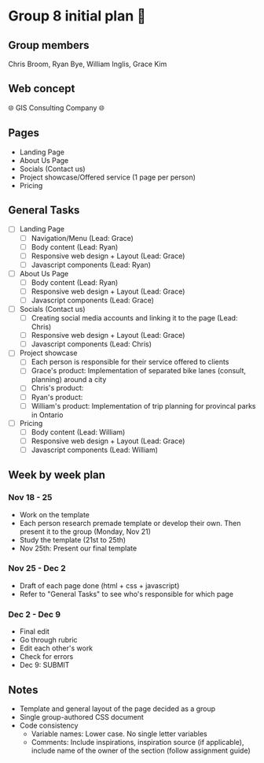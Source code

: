# Group 8 initial plan :open_book:

## Group members
Chris Broom, Ryan Bye, William Inglis, Grace Kim 

## Web concept
:globe_with_meridians: GIS Consulting Company :globe_with_meridians:

## Pages
- Landing Page
- About Us Page
- Socials (Contact us)
- Project showcase/Offered service (1 page per person) 
- Pricing 
## General Tasks
- [ ] Landing Page
  - [ ] Navigation/Menu (Lead: Grace)
  - [ ] Body content (Lead: Ryan)
  - [ ] Responsive web design + Layout (Lead: Grace)
  - [ ] Javascript components (Lead: Ryan)

- [ ] About Us Page 
  - [ ] Body content (Lead: Ryan)
  - [ ] Responsive web design + Layout (Lead: Grace)
  - [ ] Javascript components (Lead: Grace)

- [ ] Socials (Contact us)
  - [ ] Creating social media accounts and linking it to the page (Lead: Chris)
  - [ ] Responsive web design + Layout (Lead: Grace)
  - [ ] Javascript components (Lead: Chris)

- [ ] Project showcase
  - [ ] Each person is responsible for their service offered to clients
  - [ ] Grace's product: Implementation of separated bike lanes (consult, planning) around a city
  - [ ] Chris's product: 
  - [ ] Ryan's product: 
  - [ ] William's product: Implementation of trip planning for provincal parks in Ontario
 
- [ ] Pricing 
  - [ ] Body content (Lead: William)
  - [ ] Responsive web design + Layout (Lead: Grace) 
  - [ ] Javascript components (Lead: William)

## Week by week plan
###  Nov 18 - 25
 - Work on the template 
  - Each person research premade template or develop their own. Then present it to the group (Monday, Nov 21)
  - Study the template (21st to 25th)
  - Nov 25th: Present our final template
### Nov 25 - Dec 2
 - Draft of each page done (html + css + javascript) 
  - Refer to "General Tasks" to see who's responsible for which page
### Dec 2 - Dec 9 
 - Final edit
 - Go through rubric 
 - Edit each other's work 
 - Check for errors 
 - Dec 9: SUBMIT 
## Notes
- Template and general layout of the page decided as a group 
- Single group-authored CSS document 
- Code consistency
  - Variable names: Lower case. No single letter variables  
  - Comments: Include inspirations, inspiration source (if applicable), include name of the owner of the section (follow assignment guide) 
